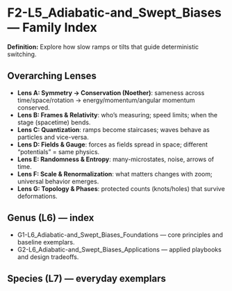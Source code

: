 # F2-L5_Adiabatic-and_Swept_Biases — Family Index
**Definition:** Explore how slow ramps or tilts that guide deterministic switching.

## Overarching Lenses

- **Lens A: Symmetry -> Conservation (Noether)**: sameness across time/space/rotation → energy/momentum/angular momentum conserved.
- **Lens B: Frames & Relativity**: who’s measuring; speed limits; when the stage (spacetime) bends.
- **Lens C: Quantization**: ramps become staircases; waves behave as particles and vice-versa.
- **Lens D: Fields & Gauge**: forces as fields spread in space; different “potentials” = same physics.
- **Lens E: Randomness & Entropy**: many-microstates, noise, arrows of time.
- **Lens F: Scale & Renormalization**: what matters changes with zoom; universal behavior emerges.
- **Lens G: Topology & Phases**: protected counts (knots/holes) that survive deformations.

## Genus (L6) — index
- G1-L6_Adiabatic-and_Swept_Biases_Foundations — core principles and baseline exemplars.
- G2-L6_Adiabatic-and_Swept_Biases_Applications — applied playbooks and design tradeoffs.

## Species (L7) — everyday exemplars
